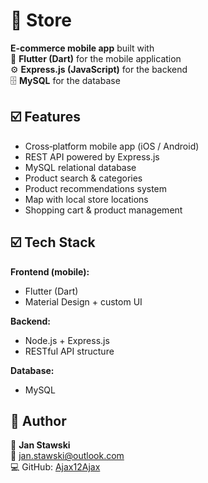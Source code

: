 # 🛒 Store  
**E-commerce mobile app** built with  
📱 **Flutter (Dart)** for the mobile application  
⚙️ **Express.js (JavaScript)** for the backend  
🗄️ **MySQL** for the database  

## ☑️ Features
- Cross‑platform mobile app (iOS / Android)  
- REST API powered by Express.js  
- MySQL relational database  
- Product search & categories  
- Product recommendations system
- Map with local store locations  
- Shopping cart & product management  

## ☑️ Tech Stack
**Frontend (mobile):**
- Flutter (Dart)  
- Material Design + custom UI  

**Backend:**
- Node.js + Express.js   
- RESTful API structure  

**Database:**
- MySQL

## 🪪 Author
👤 **Jan Stawski**  
📧 jan.stawski@outlook.com  
💻 GitHub: [Ajax12Ajax](https://github.com/Ajax12Ajax)
